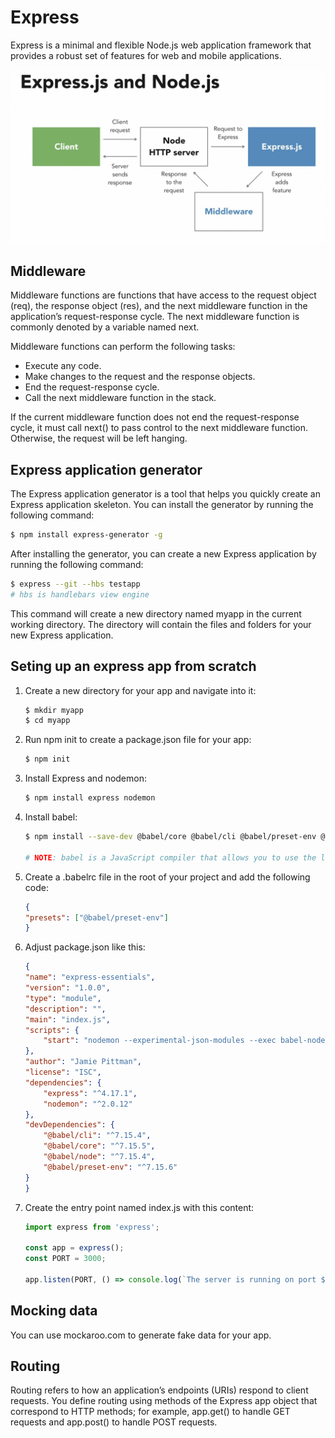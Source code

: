 # Express

Express is a minimal and flexible Node.js web application framework that provides a robust set of features for web and mobile applications.

![alt text](express-and-node.png)

## Middleware

Middleware functions are functions that have access to the request object (req), the response object (res), and the next middleware function in the application’s request-response cycle. The next middleware function is commonly denoted by a variable named next.

Middleware functions can perform the following tasks:

- Execute any code.
- Make changes to the request and the response objects.
- End the request-response cycle.
- Call the next middleware function in the stack.

If the current middleware function does not end the request-response cycle, it must call next() to pass control to the next middleware function. Otherwise, the request will be left hanging.

## Express application generator

The Express application generator is a tool that helps you quickly create an Express application skeleton. You can install the generator by running the following command:

```bash
$ npm install express-generator -g
```

After installing the generator, you can create a new Express application by running the following command:

```bash
$ express --git --hbs testapp
# hbs is handlebars view engine
```

This command will create a new directory named myapp in the current working directory. The directory will contain the files and folders for your new Express application.


## Seting up an express app from scratch

1. Create a new directory for your app and navigate into it:

    ```bash
    $ mkdir myapp
    $ cd myapp
    ```

2. Run npm init to create a package.json file for your app:

    ```bash
    $ npm init
    ```
3. Install Express and nodemon:

    ```bash
    $ npm install express nodemon
    ```

4. Install babel:

    ```bash
    $ npm install --save-dev @babel/core @babel/cli @babel/preset-env @babel/node

    # NOTE: babel is a JavaScript compiler that allows you to use the latest features of JavaScript today. 

    ```

5. Create a .babelrc file in the root of your project and add the following code:

    ```json
    {
    "presets": ["@babel/preset-env"]
    }
    ```

6. Adjust package.json like this:

    ```json
    {
    "name": "express-essentials",
    "version": "1.0.0",
    "type": "module",
    "description": "",
    "main": "index.js",
    "scripts": {
        "start": "nodemon --experimental-json-modules --exec babel-node index.js"
    },
    "author": "Jamie Pittman",
    "license": "ISC",
    "dependencies": {
        "express": "^4.17.1",
        "nodemon": "^2.0.12"
    },
    "devDependencies": {
        "@babel/cli": "^7.15.4",
        "@babel/core": "^7.15.5",
        "@babel/node": "^7.15.4",
        "@babel/preset-env": "^7.15.6"
    }
    }

    ```

7. Create the entry point named index.js with this content:

    ```javascript
    import express from 'express';

    const app = express();
    const PORT = 3000;

    app.listen(PORT, () => console.log(`The server is running on port ${PORT}`));


    ```

## Mocking data

You can use mockaroo.com to generate fake data for your app.

## Routing

Routing refers to how an application’s endpoints (URIs) respond to client requests. You define routing using methods of the Express app object that correspond to HTTP methods; for example, app.get() to handle GET requests and app.post() to handle POST requests.